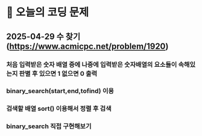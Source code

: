 # 🥹 오늘의 코딩 문제

## 2025-04-29 수 찾기 (https://www.acmicpc.net/problem/1920)

### 처음 입력받은 숫자 배열 중에 나중에 입력받은 숫자배열의 요소들이 속해있는지 판별 후 있으면 1 없으면 0 출력

### <algorithm> binary_search(start,end,tofind) 이용
### 검색할 배열 sort() 이용해서 정렬 후 검색
### binary_search 직접 구현해보기
